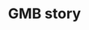 ---
title: GMB story
slug: gmb-story
description: "Coming soon!"
branding: "GMB"
thumbnail:
    url: "gmb-story/thumb.jpg"
    alt: "Het GMB verhaal"
blurred:
    url: "gmb-story/thumb-blur.jpg"
    alt: "Het GMB Verhaal"
intro: 
  - title: "de CMO story"
    mobile:
      paragraph:
      - line: "Deze website bevat audio en video. Een optimale gebruikerservaring verkrijg je met een snellinternetverbinding."
    desktop:
      paragraph: 
      - line: "Deze website bevat audio en video. Een optimale gebruikerservaring verkrijg je met een snellinternetverbinding. "
      - line: Je kan zowel muiswiel als pijltjestoetsen gebruiken om te navigeren door het verhaal."
sections:
  - thumb: "slide01.png"
    text:
      position: "left"
      title: "Grafimediabeleid helpt sites te promoten"
      titlecolor: "white"
    background:
      type: "image"
      url: "slide01.png"
      mobile: "dark"
  - thumb: "slide02.png"
    text:
      position: "left"
      title: "Wat is het doel van de google online marketing challenge?"
      titlehighlight: "CASE STUDY"
      highlight: "green"
      titlecolor: "blue"
      textcolor: "dark"
      paragraph: 
      - line: "Er wordt een Adwords reclamebudget van $250 voorzien door Google. Hiermee bedenken en lanceren de GMBers een online reclamecam- pagne voor een non-profit organisatie. De campagne loopt over een periode van drie weken. Grafimediabeleidatwork."
    background:
      type: "image"
      url: "slide02.png"
      mobile: "light"
  - thumb: "slide03.png"
    text:
      position: "left"
      title: "Stappenplan"
      titlecolor: "pink"
      paragraph:
      - line: "We werken aan de hand van een stappenplan. Zo kunnen we de situatie zo goed mogelijk analyseren en tot het gepaste resultaat komen."
    background:
      type: "image"
      url: "slide03.png"
      mobile: "light"
  - thumb: "slide04.png"
    text:
      title: "Non-profit organisatie kiezen"
      titlehighlight: "Stap 1"
      highlight: "white"
      position: "right"
      title: "Eerste jaar"
      titlecolor: "pink"
      paragraph: 
      - line: "Kies een VZW en bekijk hun website"
      - line: "Ga langs en bespreek wat een online campagne voor hen kan betekenen."
      - line: "Bepaal samen met hen de doelstellingen van de campagne"
      - line: "Analyseer hun huidige website en ga op zoek naar de juiste trefwoorden"
    background:
      type: "image"
      url: "slide04.png"
      mobile: "light"
      gradient: "gradient right"
    stickers:
      - url: "dreamcatchers.png"
        position: "left bottom"
        size: "large"
  - thumb: "slide05.png"
    text:  
      title: "Non-profit organisatie kiezen"
      titlehighlight: "Stap 2"
      highlight: "white"
      position: "left"
      title: "Precampaign report opstellen"
      titlecolor: "pink"
      paragraph: 
      - line: "Bespreek de organisatie en hun doelgroep."
      - line: "Doe een marktanalyse"
      - line: "Bepaal de AdWords strategie Stuur het rapport naar Google om toegang te krijgen tot je AdWords Competition Account"
      - line: "Je kan nu via Google Adwords je advertenties aanmaken en beheren"
    background:
      type: "image"
      url: "slide05.png"
      mobile: "dark"
      gradient: "gradient left"
  - thumb: "slide06.png"
    text:
      title: "Postcampaign report"
      titlehighlight: "Stap 3"
      highlight: "white"
      position: "right"
      titlecolor: "pink"
      paragraph: 
      - line: "Schrijf de resultaten en conclusie van de campagne neer in een rapport."
      - line: "Noteer aanbevelingen voor de vzw met oog op hun toekomstige online campagnes."
    background:
      type: "image"
      url: "slide06.png"
      mobile: "light"
      gradient: "gradient right"
  - thumb: "slide07.png"
    text:
      position: "left"
      title: "Presentatie"
      titlecolor: "blue"
      titlehighlight: "Stap 4"
      highlight: "white"
      paragraph: 
      - line: "Schrijf de resultaten en conclusie van de campagne neer in een rapport. Noteer aanbevelingen voor de vzw met oog op hun toekomstige online campagnes."
    background:
      type: "image"
      url: "slide07.png"
      mobile: "light"
      gradient: "left gradient"
  - thumb: "slide08.png"
    text:
      position: "right"
      paragraph: 
      - line: "Create"
      - line: "Original"
      - line: "Motivated and"
      - line: "Progressive in"
      - line: "Achieving a"
      - line: "Solution with"
      - line: "Spirit"
    background:
      type: "image"
      url: "slide08.png"
      mobile: "light"
  - thumb: "slide09.png"
    text: 
      position: "left"
      title: "AND THAT'S HOW WE WORK"
      titlecolor: "blue"
      paragraph: 
      - line: "Wil je meer zien van onze studenten? Bekijk dan zeker eens de GDM portfolio of breng een bezoekje tijdens een van onze infodagen."
    background:
      type: "image"
      url: "slide09.png"
      mobile: "light"
    contact: true
created: 20/01/2017
active: true
enabled: false
order: 1
---
